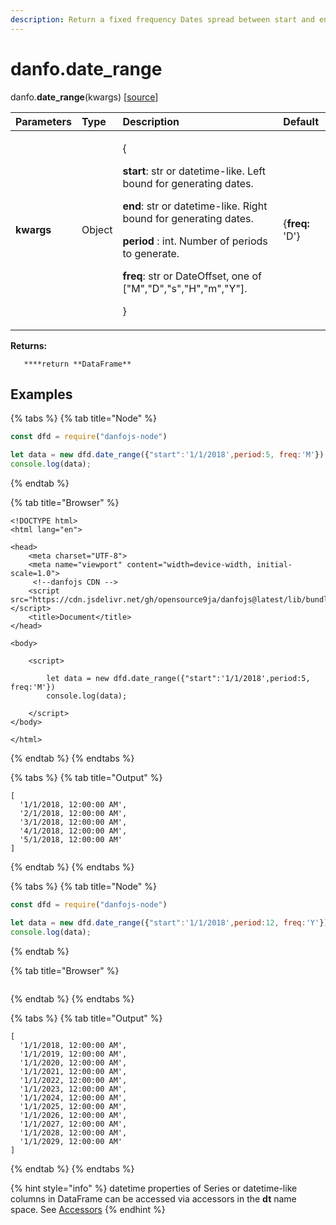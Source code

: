 ```yaml
---
description: Return a fixed frequency Dates spread between start and end parameters.
---
```


# danfo.date\_range

danfo.**date\_range**\(kwargs\) \[[source](https://github.com/opensource9ja/danfojs/blob/fe56860b0a303d218d60ba71dee6abf594401556/danfojs/src/core/frame.js#L254)\]

<table>
  <thead>
    <tr>
      <th style="text-align:left">Parameters</th>
      <th style="text-align:left">Type</th>
      <th style="text-align:left">Description</th>
      <th style="text-align:left">Default</th>
    </tr>
  </thead>
  <tbody>
    <tr>
      <td style="text-align:left"><b>kwargs</b>
      </td>
      <td style="text-align:left">Object</td>
      <td style="text-align:left">
        <p>{</p>
        <p><b>start</b>: str or datetime-like. Left bound for generating dates.</p>
        <p><b>end</b>: str or datetime-like. Right bound for generating dates.</p>
        <p><b>period</b> : int. Number of periods to generate.</p>
        <p><b>freq</b>: str or DateOffset, one of [&quot;M&quot;,&quot;D&quot;,&quot;s&quot;,&quot;H&quot;,&quot;m&quot;,&quot;Y&quot;].</p>
        <p>}</p>
      </td>
      <td style="text-align:left">{<b>freq:</b> &apos;D&apos;}</td>
    </tr>
  </tbody>
</table>

**Returns:**

       ****return **DataFrame**

## **Examples**

{% tabs %}
{% tab title="Node" %}
```javascript
const dfd = require("danfojs-node")

let data = new dfd.date_range({"start":'1/1/2018',period:5, freq:'M'})
console.log(data);
```
{% endtab %}

{% tab title="Browser" %}
```markup
<!DOCTYPE html>
<html lang="en">

<head>
    <meta charset="UTF-8">
    <meta name="viewport" content="width=device-width, initial-scale=1.0">
     <!--danfojs CDN -->
    <script src="https://cdn.jsdelivr.net/gh/opensource9ja/danfojs@latest/lib/bundle.js"></script>
    <title>Document</title>
</head>

<body>

    <script>

        let data = new dfd.date_range({"start":'1/1/2018',period:5, freq:'M'})
        console.log(data);
         
    </script>
</body>

</html>

```
{% endtab %}
{% endtabs %}

{% tabs %}
{% tab title="Output" %}
```text
[
  '1/1/2018, 12:00:00 AM',
  '2/1/2018, 12:00:00 AM',
  '3/1/2018, 12:00:00 AM',
  '4/1/2018, 12:00:00 AM',
  '5/1/2018, 12:00:00 AM'
]
```
{% endtab %}
{% endtabs %}

{% tabs %}
{% tab title="Node" %}
```javascript
const dfd = require("danfojs-node")

let data = new dfd.date_range({"start":'1/1/2018',period:12, freq:'Y'})
console.log(data);
```
{% endtab %}

{% tab title="Browser" %}
```

```
{% endtab %}
{% endtabs %}

{% tabs %}
{% tab title="Output" %}
```text
[
  '1/1/2018, 12:00:00 AM',
  '1/1/2019, 12:00:00 AM',
  '1/1/2020, 12:00:00 AM',
  '1/1/2021, 12:00:00 AM',
  '1/1/2022, 12:00:00 AM',
  '1/1/2023, 12:00:00 AM',
  '1/1/2024, 12:00:00 AM',
  '1/1/2025, 12:00:00 AM',
  '1/1/2026, 12:00:00 AM',
  '1/1/2027, 12:00:00 AM',
  '1/1/2028, 12:00:00 AM',
  '1/1/2029, 12:00:00 AM'
]
```
{% endtab %}
{% endtabs %}

{% hint style="info" %}
datetime properties of Series or datetime-like columns in DataFrame can be accessed via accessors in the **dt** name space. See  [Accessors](https://app.gitbook.com/@jsdata/s/danfojs/~/drafts/-MEMaWwva1cjt8CxnG-b/api-reference/series#accessors)
{% endhint %}

